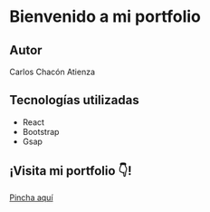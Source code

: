 # Bienvenido a mi portfolio

## Autor

Carlos Chacón Atienza

## Tecnologías utilizadas
- React
- Bootstrap
- Gsap

## ¡Visita mi portfolio 👇!

[Pincha aquí](https://portfolio-carlos5noob.vercel.app/)
